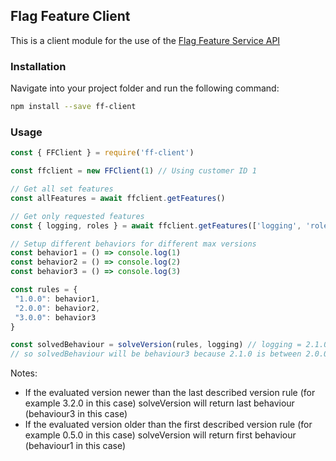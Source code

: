 ## Flag Feature Client
This is a client module for the use of the [Flag Feature Service API](https://github.com/fmiras/ff-service)

### Installation

Navigate into your project folder and run the following command:

```bash
npm install --save ff-client
```

### Usage

```js
const { FFClient } = require('ff-client')

const ffclient = new FFClient(1) // Using customer ID 1

// Get all set features 
const allFeatures = await ffclient.getFeatures()

// Get only requested features
const { logging, roles } = await ffclient.getFeatures(['logging', 'roles'])

// Setup different behaviors for different max versions
const behavior1 = () => console.log(1)
const behavior2 = () => console.log(2)
const behavior3 = () => console.log(3)

const rules = {
 "1.0.0": behavior1,
 "2.0.0": behavior2,
 "3.0.0": behavior3
}

const solvedBehaviour = solveVersion(rules, logging) // logging = 2.1.0 
// so solvedBehaviour will be behaviour3 because 2.1.0 is between 2.0.0 and 3.0.0 and until version 3.0.0 behaviour 3 was described at rules
```

Notes: 
- If the evaluated version newer than the last described version rule (for example 3.2.0 in this case) solveVersion will return last behaviour (behaviour3 in this case)
- If the evaluated version older than the first described version rule (for example 0.5.0 in this case) solveVersion will return first behaviour (behaviour1 in this case)
